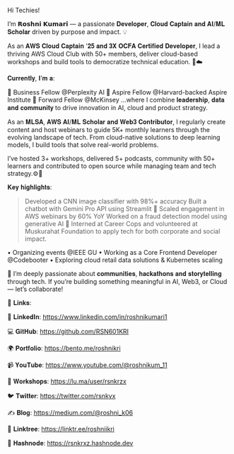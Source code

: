 Hi Techies! 

I’m 𝗥𝗼𝘀𝗵𝗻𝗶 𝗞𝘂𝗺𝗮𝗿𝗶 — a passionate 𝐃𝐞𝐯𝐞𝐥𝐨𝐩𝐞𝐫, 𝐂𝐥𝐨𝐮𝐝 𝐂𝐚𝐩𝐭𝐚𝐢𝐧 𝐚𝐧𝐝 𝐀𝐈/𝐌𝐋 𝐒𝐜𝐡𝐨𝐥𝐚𝐫 driven by purpose and impact. 💡

As an 𝐀𝐖𝐒 𝐂𝐥𝐨𝐮𝐝 𝐂𝐚𝐩𝐭𝐚𝐢𝐧 '𝟐𝟓 𝐚𝐧𝐝 𝟑𝐗 𝐎𝐂𝐅𝐀 𝐂𝐞𝐫𝐭𝐢𝐟𝐢𝐞𝐝 𝐃𝐞𝐯𝐞𝐥𝐨𝐩𝐞𝐫, I lead a thriving AWS Cloud Club with 50+ members, deliver cloud-based workshops and build tools to democratize technical education. 🧠☁️

𝐂𝐮𝐫𝐫𝐞𝐧𝐭𝐥𝐲, 𝐈’𝐦 𝐚:

💎 Business Fellow @Perplexity AI
💎 Aspire Fellow @Harvard-backed Aspire Institute
💎 Forward Fellow @McKinsey
 ...where I combine 𝐥𝐞𝐚𝐝𝐞𝐫𝐬𝐡𝐢𝐩, 𝐝𝐚𝐭𝐚 𝐚𝐧𝐝 𝐜𝐨𝐦𝐦𝐮𝐧𝐢𝐭𝐲 to drive innovation in AI, cloud and product strategy.

As an 𝐌𝐋𝐒𝐀, 𝐀𝐖𝐒 𝐀𝐈/𝐌𝐋 𝐒𝐜𝐡𝐨𝐥𝐚𝐫 𝐚𝐧𝐝 𝐖𝐞𝐛𝟑 𝐂𝐨𝐧𝐭𝐫𝐢𝐛𝐮𝐭𝐨𝐫, I regularly create content and host webinars to guide 5K+ monthly learners through the evolving landscape of tech. From cloud-native solutions to deep learning models, I build tools that solve real-world problems.

I’ve hosted 3+ workshops, delivered 5+ podcasts, community with 50+ learners and contributed to open source while managing team and tech strategy.⚙️🎤

𝐊𝐞𝐲 𝐡𝐢𝐠𝐡𝐥𝐢𝐠𝐡𝐭𝐬:

> Developed a CNN image classifier with 98%+ accuracy
> Built a chatbot with Gemini Pro API using Streamlit 🤖
> Scaled engagement in AWS webinars by 60% YoY
> Worked on a fraud detection model using generative AI 🧠
> Interned at Career Cops and volunteered at Muskurahat Foundation to apply tech for both corporate and social impact.

• Organizing events @IEEE GU
• Working as a Core Frontend Developer @Codebooter
• Exploring cloud retail data solutions & Kubernetes scaling

💬 I’m deeply passionate about 𝐜𝐨𝐦𝐦𝐮𝐧𝐢𝐭𝐢𝐞𝐬, 𝐡𝐚𝐜𝐤𝐚𝐭𝐡𝐨𝐧𝐬 𝐚𝐧𝐝 𝐬𝐭𝐨𝐫𝐲𝐭𝐞𝐥𝐥𝐢𝐧𝐠 through tech. If you’re building something meaningful in AI, Web3, or Cloud — let’s collaborate!

🔗 𝐋𝐢𝐧𝐤𝐬:

💼 𝐋𝐢𝐧𝐤𝐞𝐝𝐈𝐧: https://www.linkedin.com/in/roshnikumari1

💻 𝐆𝐢𝐭𝐇𝐮𝐛: https://github.com/RSN601KRI

🌍 𝐏𝐨𝐫𝐭𝐟𝐨𝐥𝐢𝐨: https://bento.me/roshnikri

📹 𝐘𝐨𝐮𝐓𝐮𝐛𝐞: https://www.youtube.com/@roshnikum_11

📆 𝐖𝐨𝐫𝐤𝐬𝐡𝐨𝐩𝐬: https://lu.ma/user/rsnkrzx

🐦 𝐓𝐰𝐢𝐭𝐭𝐞𝐫: https://twitter.com/rsnkyx

✍️ 𝐁𝐥𝐨𝐠: https://medium.com/@roshni_k06

🔗 𝐋𝐢𝐧𝐤𝐭𝐫𝐞𝐞: https://linktr.ee/roshniikri

🧠 𝐇𝐚𝐬𝐡𝐧𝐨𝐝𝐞: https://rsnkrxz.hashnode.dev
